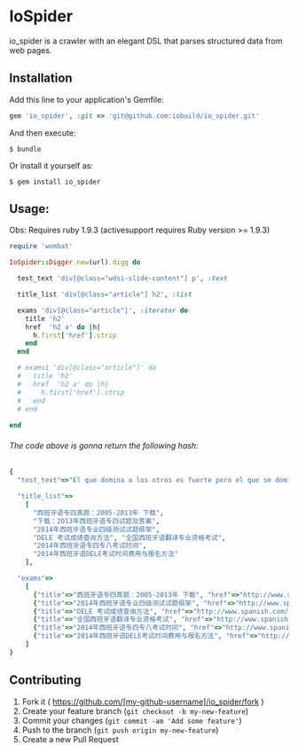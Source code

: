 # IoSpider

io_spider is a crawler with an elegant DSL that parses structured data from web pages.



## Installation

Add this line to your application's Gemfile:

```ruby
gem 'io_spider', :git => 'git@github.com:iobuild/io_spider.git'
```

And then execute:

    $ bundle

Or install it yourself as:

    $ gem install io_spider


## Usage:

Obs: Requires ruby 1.9.3 (activesupport requires Ruby version >= 1.9.3)


```ruby
require 'wombat'

IoSpider::Digger.new(url).digg do

  test_text 'div[@class="wdsi-slide-content"] p', :text

  title_list 'div[@class="article"] h2', :list

  exams 'div[@class="article"]', :iterator do
    title 'h2'
    href  'h2 a' do |h|
      h.first['href'].strip
    end
  end

  # exams1 'div[@class="article"]' do
  #   title 'h2'
  #   href  'h2 a' do |h|
  #     h.first['href'].strip
  #   end
  # end
  
end
```

###### The code above is gonna return the following hash:

```ruby
{
  "test_text"=>"El que domina a los otros es fuerte pero el que se domina a si mismo es poderoso.胜人者有力，自胜者强", 

  "title_list"=>
    [
      "西班牙语专四真题：2005-2013年 下载", 
      "下载：2013年西班牙语专四试题及答案", 
      "2014年西班牙语专业四级测试试题框架", 
      "DELE 考试成绩查询方法", "全国西班牙语翻译专业资格考试", 
      "2014年西班牙语专四专八考试时间", 
      "2014年西班牙语DELE考试时间费用与报名方法"
    ], 

  "exams"=>
    [
      {"title"=>"西班牙语专四真题：2005-2013年 下载", "href"=>"http://www.spanish.com/2005-2013/"}, {"title"=>"下载：2013年西班牙语专四试题及答案", "href"=>"http://www.spanish.com/2013-4/"}, 
      {"title"=>"2014年西班牙语专业四级测试试题框架", "href"=>"http://www.spanish.com/4/"}, 
      {"title"=>"DELE 考试成绩查询方法", "href"=>"http://www.spanish.com/dele2/"}, 
      {"title"=>"全国西班牙语翻译专业资格考试", "href"=>"http://www.spanish.com/catti/"}, 
      {"title"=>"2014年西班牙语专四专八考试时间", "href"=>"http://www.spanish.com/48/"}, 
      {"title"=>"2014年西班牙语DELE考试时间费用与报名方法", "href"=>"http://www.spanish.com/dele/"}
    ]
}
```

## Contributing

1. Fork it ( https://github.com/[my-github-username]/io_spider/fork )
2. Create your feature branch (`git checkout -b my-new-feature`)
3. Commit your changes (`git commit -am 'Add some feature'`)
4. Push to the branch (`git push origin my-new-feature`)
5. Create a new Pull Request

